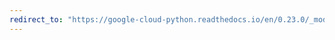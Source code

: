 ```yaml
---
redirect_to: "https://google-cloud-python.readthedocs.io/en/0.23.0/_modules/google/cloud/language/syntax.html"
---
```

